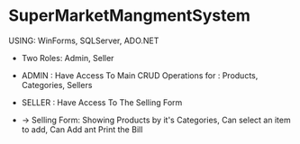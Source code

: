 # SuperMarketMangmentSystem
USING: WinForms, SQLServer, ADO.NET
- Two Roles: Admin, Seller
- ADMIN : Have Access To Main CRUD Operations for : Products, Categories, Sellers
- SELLER : Have Access To The Selling Form

- -> Selling Form: Showing Products by it's Categories, Can select an item to add, Can Add ant Print the Bill
